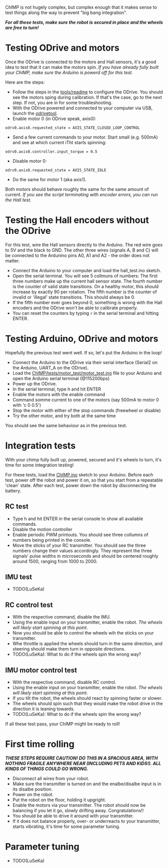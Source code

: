 ChIMP is not hugely complex, but complex enough that it makes sense to test things along the way to prevent "big bang integration".

***For all these tests, make sure the robot is secured in place and the wheels are free to turn!***

# Testing ODrive and motors
Once the ODrive is connected to the motors and Hall sensors, it's a good idea to test that it can make the motors spin. *If you have already fully built your ChIMP, make sure the Arduino is powerd off for this test.*

Here are the steps:

* Follow the steps in the [tools/readme](https://github.com/CharlestonRobotics/ChIMP/blob/master/tools) to configure the ODrive. You should see the motors sping during calibration. If that's the case, go to the next step. If not, you are in for some troubleshooting. 
* With the ODrive powered and connected to your computer via USB, launch the [odrivetool](https://docs.odriverobotics.com/v/latest/getting-started.html#start-odrivetool).
* Enable motor 0 (in ODrive speak, axis0): 

``odrv0.axis0.requested_state = AXIS_STATE_CLOSED_LOOP_CONTROL``
* Send a few current commands to your motor. Start small (e.g. 500mA) and see at which current iTht starts spinning:

``odrv0.axis0.controller.input_torque = 0.5``
* Disable motor 0: 

``odrv0.axis0.requested_state = AXIS_STATE_IDLE``
* Do the same for motor 1 (aka axis1).

Both motors should behave roughly the same for the same amount of current. 
*If you see the script terminating with encoder errors, you can run the Hall test.*

# Testing the Hall encoders without the ODrive
For this test, wire the Hall sensors directly to the Arduino. The red wire goes to 5V and the black to GND.
The other three wires (signals A, B and C) will be connected to the Ardunino pins A0, A1 and A2 - the order does not matter.

* Connect the Arduino to your computer and load the hall_test.ino sketch.
* Open the serial terminal. You will see 5 collmuns of numbers:
The first three numbers make up the current hall sensor state. 
The fourth number is the counter of valid state transitions. On a healthy motor, this should increase by exactly 90 per rotation.
The fifth number is the counter of invalid or 'illegal' state transitions. This should always be 0. 
* If the fifth number ever goes beyond 0, something is wrong with the Hall encoders and the ODrive won't be able to calibrate properly.
* You can reset the counters by typing ```r``` in the serial terminal and hitting ENTER. 

# Testing Arduino, ODrive and motors
Hopefully the previous test went well. If so, let's put the Arduino in the loop!

* Connect the Arduino to the ODrive via their serial interface (Serial2 on the Arduino, UART_A on the ODrive).
* Load the [ChIMP/tests/motor_test/motor_test.ino](https://github.com/CharlestonRobotics/ChIMP/tree/master/tests/motor_test) file to your Arduino and open the Arduino serial terminal (@115200bps)
* Power up the ODrive.
* In the serial terminal, type h and hit ENTER
* Enable the motors with the enable command
* Command somme current to one of the motors (say 500mA to motor 0 with 'c 0 0.5')
* Stop the motor with either of the stop commands (freewheel or disable)
* Try the other motor, and try both at the same time

You should see the same behaviour as in the previous test.

# Integration tests
With your chimp fully built up, powered, secured and it's wheels to turn, it's time for some integration testing!

For these tests, load the [ChIMP.ino](https://github.com/CharlestonRobotics/ChIMP) sketch to your Arduino. 
Before each test, power off the robot and power it on, so that you start from a repeatable 'clean' state.
After each test, power down the robot by disconnecting the battery.

## RC test

* Type h and hit ENTER in the serial console to show all available commands.
* Disable the motion controller
* Enable periodic PWM printouts. You should see three collumns of numbers being printed in the console.
* Move the sticks of your RC transmitter. You should see the three numbers change their values accordingly. 
They represent the three signals’ pulse widths in microseconds and should be centered roughly around 1500, ranging from 1000 to 2000.

## IMU test
* TODO(LuSeKa)

## RC control test
* With the respective command, disable the IMU.
* Using the enable input on your transmitter, enable the robot. *The wheels will likely start spinning at this point.*
* Now you should be able to control the wheels wih the sticks on your transmitter. 
* Whe throttle is applied the wheels should turn in the same direction, and steering should make them turn in opposite directions.
* TODO(LuSeKa): What to do if the wheels spin the wrong way?

## IMU motor control test
* With the respective command, disable RC control.
* Using the enable input on your transmitter, enable the robot. *The wheels will likely start spinning at this point.*
* If you tilt the robot, the wheels should react by spinning faster or slower.
* The wheels should spin such that they would make the robot drive in the direction it is leaning towards.
* TODO(LuSeKa): What to do if the wheels spin the wrong way?

If all these test pass, your ChIMP might be ready to roll!

# First time rolling
***THESE STEPS REQUIRE CAUTION! DO THIS IN A SPACIOUS AREA, WITH NOTHING FRAGILE ANYWHERE NEAR (INCLUDING PETS AND KIDS!). ALL KINDS OF THINGS COULD GO WRONG.***
* Disconnect all wires from your robot.
* Make sure the transmitter is turned on and the enalbe/disalbe input is in its disalbe position.
* Power on the robot.
* Put the robot on the floor, holding it upgright.
* Enable the motors via your transmitter. The robot should now be balancing if you let it go, slowly drifting away. Congratulations!!
* You should be able to drive it around with your transmitter.
* If it does not balance properly, over- or underreacts to your transmitter, starts vibrating, it's time for some parameter tuning.

# Parameter tuning 
* TODO(LuSeKa)
